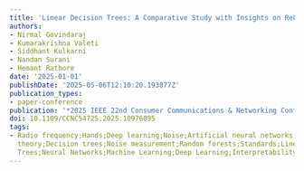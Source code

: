 ```yaml
---
title: 'Linear Decision Trees: A Comparative Study with Insights on ReLU Neural Networks'
authors:
- Nirmal Govindaraj
- Kumarakrishna Valeti
- Siddhant Kulkarni
- Nandan Surani
- Hemant Rathore
date: '2025-01-01'
publishDate: '2025-05-06T12:10:20.193877Z'
publication_types:
- paper-conference
publication: '*2025 IEEE 22nd Consumer Communications & Networking Conference (CCNC)*'
doi: 10.1109/CCNC54725.2025.10976095
tags:
- Radio frequency;Hands;Deep learning;Noise;Artificial neural networks;Complexity
  theory;Decision trees;Noise measurement;Random forests;Standards;Linear Decision
  Trees;Neural Networks;Machine Learning;Deep Learning;Interpretability
---
```

